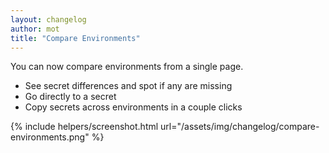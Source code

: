 ```yaml
---
layout: changelog
author: mot
title: "Compare Environments"
---
```


You can now compare environments from a single page.

* See secret differences and spot if any are missing
* Go directly to a secret
* Copy secrets across environments in a couple clicks

{% include helpers/screenshot.html url="/assets/img/changelog/compare-environments.png" %}
